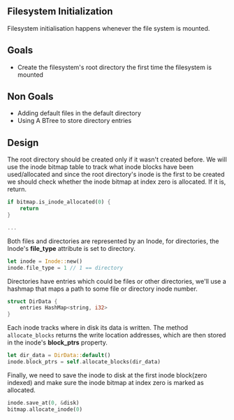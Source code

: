 ## Filesystem Initialization

Filesystem initialisation happens whenever the file system is mounted.

## Goals

- Create the filesystem's root directory the first time the filesystem is mounted

## Non Goals

- Adding default files in the default directory
- Using A BTree to store directory entries

## Design

The root directory should be created only if it wasn't created before. We will use the inode bitmap table to track what
inode blocks have been used/allocated and since the root directory's inode is the first to be created we should
check whether the inode bitmap at index zero is allocated. If it is, return.

```rust
if bitmap.is_inode_allocated(0) {
    return
}

...
```

Both files and directories are represented by an Inode, for directories, the Inode's **file_type** attribute is
set to directory.

```rust
let inode = Inode::new()
inode.file_type = 1 // 1 == directory
```

Directories have entries which could be files or other directories, we'll use a hashmap that maps a path to some
file or directory inode number.

```rust
struct DirData {
    entries HashMap<string, i32>
}
```

Each inode tracks where in disk its data is written. The method `allocate_blocks` returns the write location
addresses, which are then stored in the inode's **block_ptrs** property.

```rust
let dir_data = DirData::default()
inode.block_ptrs = self.allocate_blocks(dir_data)
```

Finally, we need to save the inode to disk at the first inode block(zero indexed) and make sure the inode bitmap
at index zero is marked as allocated.

```rust
inode.save_at(0, &disk)
bitmap.allocate_inode(0)
```

